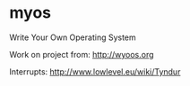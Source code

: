 # myos
Write Your Own Operating System

Work on project from: 
http://wyoos.org

Interrupts:
http://www.lowlevel.eu/wiki/Tyndur
